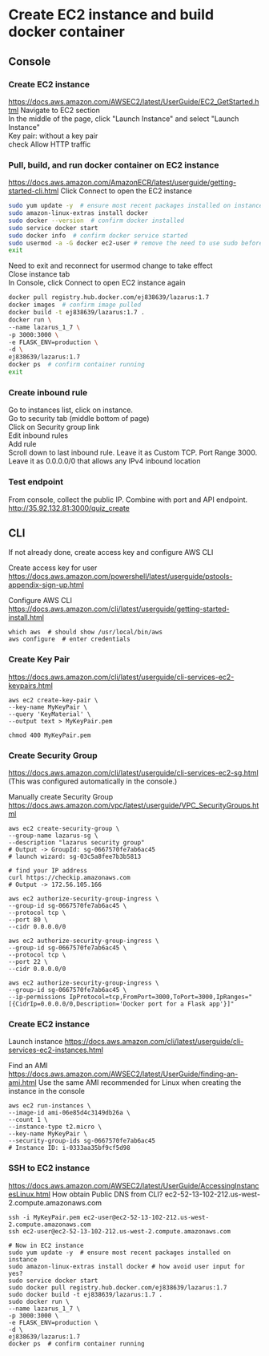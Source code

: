 # Create EC2 instance and build docker container

## Console
### Create EC2 instance
https://docs.aws.amazon.com/AWSEC2/latest/UserGuide/EC2_GetStarted.html
Navigate to EC2 section  
In the middle of the page, click "Launch Instance" and select "Launch Instance"  
Key pair: without a key pair  
check Allow HTTP traffic

### Pull, build, and run docker container on EC2 instance
https://docs.aws.amazon.com/AmazonECR/latest/userguide/getting-started-cli.html
Click Connect to open the EC2 instance
```sh
sudo yum update -y  # ensure most recent packages installed on instance
sudo amazon-linux-extras install docker
sudo docker --version  # confirm docker installed
sudo service docker start
sudo docker info  # confirm docker service started
sudo usermod -a -G docker ec2-user # remove the need to use sudo before Docker commands
exit
```
Need to exit and reconnect for usermod change to take effect  
Close instance tab  
In Console, click Connect to open EC2 instance again
```sh
docker pull registry.hub.docker.com/ej838639/lazarus:1.7
docker images  # confirm image pulled
docker build -t ej838639/lazarus:1.7 .
docker run \
--name lazarus_1_7 \
-p 3000:3000 \
-e FLASK_ENV=production \
-d \
ej838639/lazarus:1.7 
docker ps  # confirm container running
exit
```

### Create inbound rule
Go to instances list, click on instance.  
Go to security tab (middle bottom of page)  
Click on Security group link  
Edit inbound rules  
Add rule  
Scroll down to last inbound rule. Leave it as Custom TCP. Port Range 3000.  
Leave it as 0.0.0.0/0 that allows any IPv4 inbound location

### Test endpoint
From console, collect the public IP. Combine with port and API endpoint.
http://35.92.132.81:3000/quiz_create

## CLI
If not already done, create access key and configure AWS CLI

Create access key for user
https://docs.aws.amazon.com/powershell/latest/userguide/pstools-appendix-sign-up.html

Configure AWS CLI
https://docs.aws.amazon.com/cli/latest/userguide/getting-started-install.html
```shell
which aws  # should show /usr/local/bin/aws
aws configure  # enter credentials
```

### Create Key Pair
https://docs.aws.amazon.com/cli/latest/userguide/cli-services-ec2-keypairs.html
```shell
aws ec2 create-key-pair \
--key-name MyKeyPair \
--query 'KeyMaterial' \
--output text > MyKeyPair.pem

chmod 400 MyKeyPair.pem
```

### Create Security Group
https://docs.aws.amazon.com/cli/latest/userguide/cli-services-ec2-sg.html
(This was configured automatically in the console.)

Manually create Security Group
https://docs.aws.amazon.com/vpc/latest/userguide/VPC_SecurityGroups.html
```shell
aws ec2 create-security-group \
--group-name lazarus-sg \
--description "lazarus security group"
# Output -> GroupId: sg-0667570fe7ab6ac45
# launch wizard: sg-03c5a8fee7b3b5813

# find your IP address
curl https://checkip.amazonaws.com
# Output -> 172.56.105.166

aws ec2 authorize-security-group-ingress \
--group-id sg-0667570fe7ab6ac45 \
--protocol tcp \
--port 80 \
--cidr 0.0.0.0/0

aws ec2 authorize-security-group-ingress \
--group-id sg-0667570fe7ab6ac45 \
--protocol tcp \
--port 22 \
--cidr 0.0.0.0/0

aws ec2 authorize-security-group-ingress \
--group-id sg-0667570fe7ab6ac45 \
--ip-permissions IpProtocol=tcp,FromPort=3000,ToPort=3000,IpRanges="[{CidrIp=0.0.0.0/0,Description='Docker port for a Flask app'}]"
```

### Create EC2 instance
Launch instance
https://docs.aws.amazon.com/cli/latest/userguide/cli-services-ec2-instances.html

Find an AMI
https://docs.aws.amazon.com/AWSEC2/latest/UserGuide/finding-an-ami.html
Use the same AMI recommended for Linux when creating the instance in the console
```shell
aws ec2 run-instances \
--image-id ami-06e85d4c3149db26a \
--count 1 \
--instance-type t2.micro \
--key-name MyKeyPair \
--security-group-ids sg-0667570fe7ab6ac45
# Instance ID: i-0333aa35bf9cf5d98
```

### SSH to EC2 instance
https://docs.aws.amazon.com/AWSEC2/latest/UserGuide/AccessingInstancesLinux.html
How obtain Public DNS from CLI? ec2-52-13-102-212.us-west-2.compute.amazonaws.com
```shell
ssh -i MyKeyPair.pem ec2-user@ec2-52-13-102-212.us-west-2.compute.amazonaws.com
ssh ec2-user@ec2-52-13-102-212.us-west-2.compute.amazonaws.com

# Now in EC2 instance
sudo yum update -y  # ensure most recent packages installed on instance
sudo amazon-linux-extras install docker # how avoid user input for yes?
sudo service docker start
sudo docker pull registry.hub.docker.com/ej838639/lazarus:1.7
sudo docker build -t ej838639/lazarus:1.7 .
sudo docker run \
--name lazarus_1_7 \
-p 3000:3000 \
-e FLASK_ENV=production \
-d \
ej838639/lazarus:1.7 
docker ps  # confirm container running
```